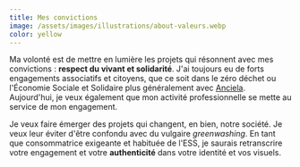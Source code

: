 ```yaml
---
title: Mes convictions
image: /assets/images/illustrations/about-valeurs.webp
color: yellow
---
```

Ma volonté est de mettre en lumière les projets qui résonnent avec mes convictions : **respect du vivant et solidarité**. J'ai toujours eu de forts engagements associatifs et citoyens, que ce soit dans le zéro déchet ou l'Économie Sociale et Solidaire plus généralement avec [Anciela](https://www.anciela.info/). Aujourd'hui, je veux également que mon activité professionnelle se mette au service de mon engagement.

Je veux faire émerger des projets qui changent, en bien, notre société. Je veux leur éviter d'être confondu avec du vulgaire _greenwashing_. En tant que consommatrice exigeante et habituée de l'ESS, je saurais retranscrire votre engagement et votre **authenticité** dans votre identité et vos visuels.